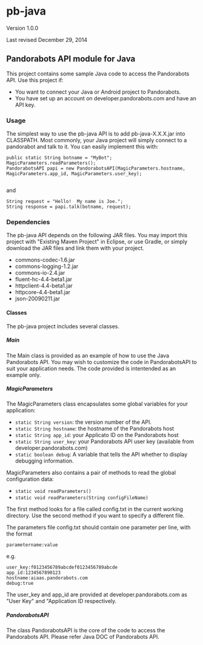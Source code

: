 # pb-java

Version 1.0.0

Last revised December 29, 2014

## Pandorabots API module for Java

This project contains some sample Java code to access the Pandorabots API.
Use this project if:

* You want to connect your Java or Android project to Pandorabots.
* You have set up an account on developer.pandorabots.com and have an API key.

### Usage

The simplest way to use the pb-java API is to add pb-java-X.X.X.jar into CLASSPATH.
Most commonly, your Java project will simply connect to a pandorabot and talk to it. You can easily implement this with:

```
public static String botname = "MyBot";
MagicParameters.readParameters();
PandorabotsAPI papi = new PandorabotsAPI(MagicParameters.hostname, MagicParameters.app_id, MagicParameters.user_key);
       
```

and

```
String request = "Hello!  My name is Joe.";
String response = papi.talk(botname, request);
```

### Dependencies

The pb-java API depends on the following JAR files.
You may import this project with "Existing Maven Project" in Eclipse,
or use Gradle, or simply download the JAR files and link them with your project.

* commons-codec-1.6.jar
* commons-logging-1.2.jar
* commons-io-2.4.jar
* fluent-hc-4.4-beta1.jar
* httpclient-4.4-beta1.jar
* httpcore-4.4-beta1.jar
* json-20090211.jar

#### Classes

The pb-java project includes several classes.

##### Main

The Main class is provided as an example of how to use the Java Pandorabots 
API.  You may wish to customize the code in PandorabotsAPI to suit your
application needs.  The code provided is intentended as an example only.

##### MagicParameters

The MagicParameters class encapsulates some global variables for your
application:


* `static String version`: the version number of the API.
* `static String hostname`: the hostname of the Pandorabots host
* `static String app_id`: your Applicato ID on the Pandorabots host
* `static String user_key`: your Pandorabots API user key (available from developer.pandorabots.com)
* `static boolean debug`: A variable that tells the API whether to display debugging information.

MagicParameters also contains a pair of methods to read the global 
configuration data:

* `static void readParameters()`
* `static void readParameters(String configFileName)`

The first method looks for a file called config.txt in the current working
directory.  Use the second method if you want to specify a different file.

The parameters file config.txt should contain one parameter per line, with the format

```
parametername:value
```

e.g.

```
user_key:f0123456789abcdef0123456789abcde
app_id:1234567890123
hostname:aiaas.pandorabots.com
debug:true

```

The user_key and app_id are provided at developer.pandorabots.com
as "User Key" and "Application ID respectively.

##### PandorabotsAPI

The class PandorabotsAPI is the core of the code to access the Pandorabots API.
Please refer Java DOC of Pandorabots API.

